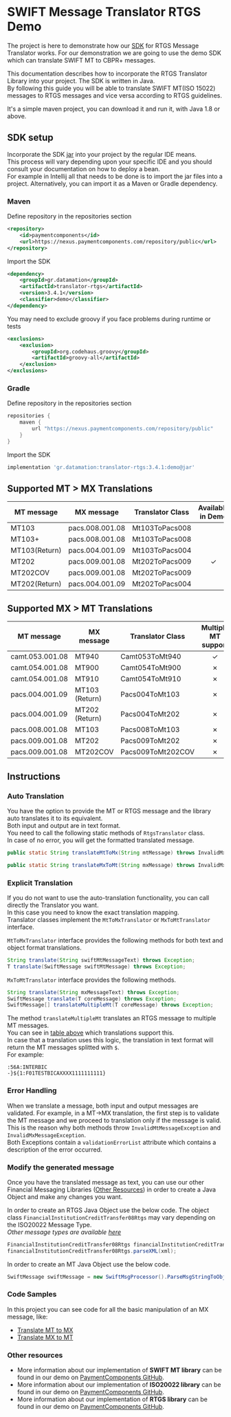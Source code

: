 # SWIFT Message Translator RTGS Demo

The project is here to demonstrate how our [SDK](https://www.paymentcomponents.com/messaging-libraries/) for RTGS
Message Translator works. For our demonstration we are going to use the demo SDK which can translate SWIFT MT to CBPR+ messages. 

This documentation describes how to incorporate the RTGS Translator Library into your project. The SDK is written in Java.  
By following this guide you will be able to translate SWIFT MT(ISO 15022) messages to RTGS messages 
and vice versa according to RTGS guidelines.

It's a simple maven project, you can download it and run it, with Java 1.8 or above.

## SDK setup
Incorporate the SDK [jar](https://nexus.paymentcomponents.com/repository/public/gr/datamation/translator-rtgs/3.4.1/translator-rtgs-3.4.1-demo.jar)
into your project by the regular IDE means.  
This process will vary depending upon your specific IDE and you should consult your documentation on how to deploy a bean.  
For example in Intellij all that needs to be done is to import the jar files into a project. Alternatively, you can import it as a Maven or Gradle dependency.

### Maven

Define repository in the repositories section
```xml
<repository>
    <id>paymentcomponents</id>
    <url>https://nexus.paymentcomponents.com/repository/public</url>
</repository>
```

Import the SDK
```xml
<dependency>
    <groupId>gr.datamation</groupId>
    <artifactId>translator-rtgs</artifactId>
    <version>3.4.1</version>
    <classifier>demo</classifier>
</dependency>
```
You may need to exclude groovy if you face problems during runtime or tests
```xml
<exclusions>
    <exclusion>
        <groupId>org.codehaus.groovy</groupId>
        <artifactId>groovy-all</artifactId>
    </exclusion>
</exclusions>
```

### Gradle 

Define repository in the repositories section
```groovy
repositories {
    maven {
        url "https://nexus.paymentcomponents.com/repository/public"
    }
}
```

Import the SDK
```groovy
implementation 'gr.datamation:translator-rtgs:3.4.1:demo@jar'
```

## Supported MT > MX Translations

| MT message    | MX message      | Translator Class     | Available in Demo |
| ----------    | ----------      | ----------------     | :---------------: |
| MT103         | pacs.008.001.08 | Mt103ToPacs008       |                   |
| MT103+        | pacs.008.001.08 | Mt103ToPacs008       |                   |
| MT103(Return) | pacs.004.001.09 | Mt103ToPacs004       |                   |
| MT202         | pacs.009.001.08 | Mt202ToPacs009       | &check;           |
| MT202COV      | pacs.009.001.08 | Mt202ToPacs009       |                   |
| MT202(Return) | pacs.004.001.09 | Mt202ToPacs004       |                   |

## Supported MX > MT Translations

| MT message          | MX message     | Translator Class     | Multiple MT support | Available in Demo |
| ----------          | ----------     | ----------------     | :-----------------: | :---------------: |
| camt.053.001.08     | MT940          | Camt053ToMt940       | &check;             |                   |
| camt.054.001.08     | MT900          | Camt054ToMt900       | &cross;             |                   |
| camt.054.001.08     | MT910          | Camt054ToMt910       | &cross;             |                   |
| pacs.004.001.09     | MT103 (Return) | Pacs004ToMt103       | &cross;             |                   |
| pacs.004.001.09     | MT202 (Return) | Pacs004ToMt202       | &cross;             |                   |
| pacs.008.001.08     | MT103          | Pacs008ToMt103       | &cross;             |                   |
| pacs.009.001.08     | MT202          | Pacs009ToMt202       | &cross;             | &check;           |
| pacs.009.001.08     | MT202COV       | Pacs009ToMt202COV    | &cross;             |                   |

## Instructions

### Auto Translation

You have the option to provide the MT or RTGS message and the library auto translates it to its equivalent.  
Both input and output are in text format.  
You need to call the following static methods of `RtgsTranslator` class.  
In case of no error, you will get the formatted translated message.
```java
public static String translateMtToMx(String mtMessage) throws InvalidMxMessageException, InvalidMtMessageException
```
```java
public static String translateMxToMt(String mxMessage) throws InvalidMxMessageException, InvalidMxMessageException
```

### Explicit Translation

If you do not want to use the auto-translation functionality, you can call directly the Translator you want.  
In this case you need to know the exact translation mapping.  
Translator classes implement the `MtToMxTranslator` or `MxToMtTranslator` interface.

`MtToMxTranslator` interface provides the following methods for both text and object format translations.
```java
String translate(String swiftMtMessageText) throws Exception;
T translate(SwiftMessage swiftMtMessage) throws Exception;
```

`MxToMtTranslator` interface provides the following methods.
```java
String translate(String mxMessageText) throws Exception;
SwiftMessage translate(T coreMessage) throws Exception;
SwiftMessage[] translateMultipleMt(T coreMessage) throws Exception;
```

The method `translateMultipleMt` translates an RTGS message to multiple MT messages.  
You can see in [table above](#supported-mx--mt-translations) which translations support this.  
In case that a translation uses this logic, the translation in text format will return the MT messages splitted with `$`.  
For example:
```
:56A:INTERBIC
-}${1:F01TESTBICAXXXX1111111111}
```

### Error Handling

When we translate a message, both input and output messages are validated. For example, in a MT→MX translation, the
first step is to validate the MT message and we proceed to translation only if the message is valid.  
This is the reason why both methods throw `InvalidMtMessageException` and `InvalidMxMessageException`.  
Both Exceptions contain a `validationErrorList` attribute which contains a description of the error occurred.

### Modify the generated message

Once you have the translated message as text, you can use our other Financial Messaging
Libraries ([Other Resources](#other-resources)) in order to create a Java Object and make any changes you want.

In order to create an RTGS Java Object use the below code. The object class `FinancialInstitutionCreditTransfer08Rtgs` may vary depending on the ISO20022 Message Type.   
_Other message types are available [here](https://github.com/Payment-Components/demo-iso20022#supported-target2-message-types)_
```java
FinancialInstitutionCreditTransfer08Rtgs financialInstitutionCreditTransfer08Rtgs = new FinancialInstitutionCreditTransfer08Rtgs();
financialInstitutionCreditTransfer08Rtgs.parseXML(xml);
```

In order to create an MT Java Object use the below code.
```java
SwiftMessage swiftMessage = new SwiftMsgProcessor().ParseMsgStringToObject(translatedMessage);
```

### Code Samples

In this project you can see code for all the basic manipulation of an MX message, like:
- [Translate MT to MX](src/main/java/com/paymentcomponents/swift/translator/TranslateMtToMx.java)
- [Translate MX to MT](src/main/java/com/paymentcomponents/swift/translator/TranslateMxToMt.java)

### Other resources

- More information about our implementation of **SWIFT MT library** can be found in our demo on [PaymentComponents GitHub](https://github.com/Payment-Components/demo-swift-mt).
- More information about our implementation of **ISO20022 library** can be found in our demo on [PaymentComponents GitHub](https://github.com/Payment-Components/demo-iso20022).
- More information about our implementation of **RTGS library** can be found in our demo on [PaymentComponents GitHub](https://github.com/Payment-Components/demo-iso20022#target2-rtgs-messages).
